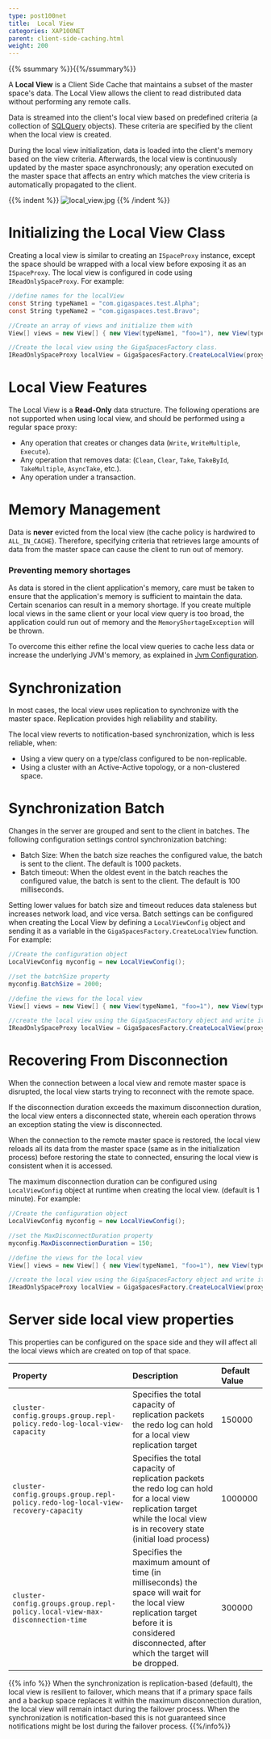 ```yaml
---
type: post100net
title:  Local View
categories: XAP100NET
parent: client-side-caching.html
weight: 200
---
```


{{% ssummary %}}{{%/ssummary%}}


A **Local View** is a Client Side Cache that maintains a subset of the master space's data. The Local View allows the client to read distributed data without performing any remote calls.


Data is streamed into the client's local view based on predefined criteria (a collection of [SQLQuery](./query-sql.html) objects). These criteria are specified by the client when the local view is created.

During the local view initialization, data is loaded into the client's memory based on the view criteria. Afterwards, the local view is continuously updated by the master space asynchronously; any operation executed on the master space that affects an entry which matches the view criteria is automatically propagated to the client.

{{% indent %}}
![local_view.jpg](/attachment_files/local_view.jpg)
{{% /indent %}}



# Initializing the Local View Class

Creating a local view is similar to creating an `ISpaceProxy` instance, except the space should be wrapped with a local view before exposing it as an `ISpaceProxy`. The local view is configured in code using `IReadOnlySpaceProxy`. For example:


```csharp
//define names for the localView
const String typeName1 = "com.gigaspaces.test.Alpha";
const String typeName2 = "com.gigaspaces.test.Bravo";

//Create an array of views and initialize them with
View[] views = new View[] { new View(typeName1, "foo=1"), new View(typeName2, "") };

//Create the local view using the GigaSpacesFactory class.
IReadOnlySpaceProxy localView = GigaSpacesFactory.CreateLocalView(proxy, views);

```

# Local View Features

The Local View is a **Read-Only** data structure. The following operations are not supported when using local view, and should be performed using a regular space proxy:

- Any operation that creates or changes data (`Write`, `WriteMultiple`, `Execute`).
- Any operation that removes data: (`Clean`, `Clear`, `Take`, `TakeById`, `TakeMultiple`, `AsyncTake`, etc.).
- Any operation under a transaction.

# Memory Management

Data is **never** evicted from the local view (the cache policy is hardwired to `ALL_IN_CACHE`). Therefore, specifying criteria that retrieves large amounts of data from the master space can cause the client to run out of memory.

### Preventing memory shortages

As data is stored in the client application's memory, care must be taken to ensure that the application's memory is sufficient to maintain the data. Certain scenarios can result in a memory shortage. If you create multiple local views in the same client or your local view query is too broad, the application could run out of memory and the `MemoryShortageException` will be thrown.

To overcome this either refine the local view queries to cache less data or increase the underlying JVM's memory, as explained in [Jvm Configuration](./jvm-configuration.html).

# Synchronization

In most cases, the local view uses replication to synchronize with the master space. Replication provides high reliability and stability.

The local view reverts to notification-based synchronization, which is less reliable, when:

- Using a view query on a type/class configured to be non-replicable.
- Using a cluster with an Active-Active topology, or a non-clustered space.

# Synchronization Batch

Changes in the server are grouped and sent to the client in batches. The following configuration settings control synchronization batching:

- Batch Size: When the batch size reaches the configured value, the batch is sent to the client. The default is 1000 packets.
- Batch timeout: When the oldest event in the batch reaches the configured value, the batch is sent to the client. The default is 100 milliseconds.

Setting lower values for batch size and timeout reduces data staleness but increases network load, and vice versa.
Batch settings can be configured when creating the Local View by defining a `LocalViewConfig` object and sending it as a variable in the `GigaSpacesFactory.CreateLocalView` function. For example:


```csharp
//Create the configuration object
LocalViewConfig myconfig = new LocalViewConfig();

//set the batchSize property
myconfig.BatchSize = 2000;

//define the views for the local view
View[] views = new View[] { new View(typeName1, "foo=1"), new View(typeName2, "") };

//create the local view using the GigaSpacesFactory object and write it into an IReadOnlySpaceProxy object.
IReadOnlySpaceProxy localView = GigaSpacesFactory.CreateLocalView(proxy, views, myConfig);

```

# Recovering From Disconnection

When the connection between a local view and remote master space is disrupted, the local view starts trying to reconnect with the remote space.

If the disconnection duration exceeds the maximum disconnection duration, the local view enters a disconnected state, wherein each operation throws an exception stating the view is disconnected.

When the connection to the remote master space is restored, the local view reloads all its data from the master space (same as in the initialization process) before restoring the state to connected, ensuring the local view is consistent when it is accessed.

The maximum disconnection duration can be configured using `LocalViewConfig` object at runtime when creating the local view. (default is 1 minute). For example:


```csharp
//Create the configuration object
LocalViewConfig myconfig = new LocalViewConfig();

//set the MaxDisconnectDuration property
myconfig.MaxDisconnectionDuration = 150;

//define the views for the local view
View[] views = new View[] { new View(typeName1, "foo=1"), new View(typeName2, "") };

//create the local view using the GigaSpacesFactory object and write it into an IReadOnlySpaceProxy object.
IReadOnlySpaceProxy localView = GigaSpacesFactory.CreateLocalView(proxy, views, myConfig);
```

# Server side local view properties

This properties can be configured on the space side and they will affect all the local views which are created on top of that space.


| Property | Description | Default Value |
|:---------|:------------|:--------------|
| `cluster-config.groups.group.repl-policy.redo-log-local-view-capacity` | Specifies the total capacity of replication packets the redo log can hold for a local view replication target | 150000 |
| `cluster-config.groups.group.repl-policy.redo-log-local-view-recovery-capacity` | Specifies the total capacity of replication packets the redo log can hold for a local view replication target while the local view is in recovery state (initial load process)| 1000000 |
| `cluster-config.groups.group.repl-policy.local-view-max-disconnection-time` | Specifies the maximum amount of time (in milliseconds) the space will wait for the local view replication target before it is considered disconnected, after which the target will be dropped. | 300000 |

{{% info %}}
When the synchronization is replication-based (default), the local view is resilient to failover, which means that if a primary space fails and a backup space replaces it within the maximum disconnection duration, the local view will remain intact during the failover process. When the synchronization is notification-based this is not guaranteed since notifications might be lost during the failover process.
{{%/info%}}
